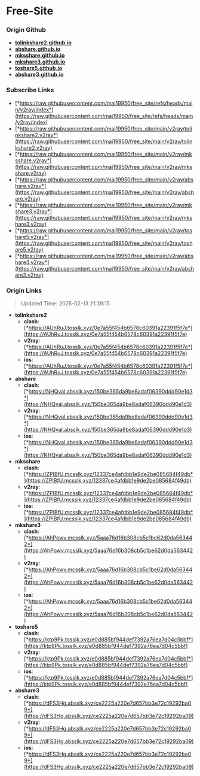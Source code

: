 # Free-Site

### Origin Github

- [**tolinkshare2.github.io**](https://github.com/tolinkshare2/tolinkshare2.github.io)
- [**abshare.github.io**](https://github.com/abshare/abshare.github.io)
- [**mksshare.github.io**](https://github.com/mksshare/mksshare.github.io)
- [**mkshare3.github.io**](https://github.com/mkshare3/mkshare3.github.io)
- [**toshare5.github.io**](https://github.com/toshare5/toshare5.github.io)
- [**abshare3.github.io**](https://github.com/abshare3/abshare3.github.io)

### Subscribe Links

- [*https://raw.githubusercontent.com/mai19950/free_site/refs/heads/main/v2ray/index*](https://raw.githubusercontent.com/mai19950/free_site/refs/heads/main/v2ray/index)
- [*https://raw.githubusercontent.com/mai19950/free_site/main/v2ray/tolinkshare2.v2ray*](https://raw.githubusercontent.com/mai19950/free_site/main/v2ray/tolinkshare2.v2ray)
- [*https://raw.githubusercontent.com/mai19950/free_site/main/v2ray/mksshare.v2ray*](https://raw.githubusercontent.com/mai19950/free_site/main/v2ray/mksshare.v2ray)
- [*https://raw.githubusercontent.com/mai19950/free_site/main/v2ray/abshare.v2ray*](https://raw.githubusercontent.com/mai19950/free_site/main/v2ray/abshare.v2ray)
- [*https://raw.githubusercontent.com/mai19950/free_site/main/v2ray/mkshare3.v2ray*](https://raw.githubusercontent.com/mai19950/free_site/main/v2ray/mkshare3.v2ray)
- [*https://raw.githubusercontent.com/mai19950/free_site/main/v2ray/toshare5.v2ray*](https://raw.githubusercontent.com/mai19950/free_site/main/v2ray/toshare5.v2ray)
- [*https://raw.githubusercontent.com/mai19950/free_site/main/v2ray/abshare3.v2ray*](https://raw.githubusercontent.com/mai19950/free_site/main/v2ray/abshare3.v2ray)

### Origin Links

> Updated Time: 2025-02-13 21:39:15

- **tolinkshare2**
  - **clash**: [*https://AUhRuJ.tosslk.xyz/0e7a55f454b6578c60391a22391f5f7e*](https://AUhRuJ.tosslk.xyz/0e7a55f454b6578c60391a22391f5f7e)
  - **v2ray**: [*https://AUhRuJ.tosslk.xyz/0e7a55f454b6578c60391a22391f5f7e*](https://AUhRuJ.tosslk.xyz/0e7a55f454b6578c60391a22391f5f7e)
  - **ios**: [*https://AUhRuJ.tosslk.xyz/0e7a55f454b6578c60391a22391f5f7e*](https://AUhRuJ.tosslk.xyz/0e7a55f454b6578c60391a22391f5f7e)
- **abshare**
  - **clash**: [*https://NHQval.absslk.xyz/150be365da9be8adaf06390ddd90e1d3*](https://NHQval.absslk.xyz/150be365da9be8adaf06390ddd90e1d3)
  - **v2ray**: [*https://NHQval.absslk.xyz/150be365da9be8adaf06390ddd90e1d3*](https://NHQval.absslk.xyz/150be365da9be8adaf06390ddd90e1d3)
  - **ios**: [*https://NHQval.absslk.xyz/150be365da9be8adaf06390ddd90e1d3*](https://NHQval.absslk.xyz/150be365da9be8adaf06390ddd90e1d3)
- **mksshare**
  - **clash**: [*https://ZPIBfU.mcsslk.xyz/12337ce4afdbb1e9de2be085684f49db*](https://ZPIBfU.mcsslk.xyz/12337ce4afdbb1e9de2be085684f49db)
  - **v2ray**: [*https://ZPIBfU.mcsslk.xyz/12337ce4afdbb1e9de2be085684f49db*](https://ZPIBfU.mcsslk.xyz/12337ce4afdbb1e9de2be085684f49db)
  - **ios**: [*https://ZPIBfU.mcsslk.xyz/12337ce4afdbb1e9de2be085684f49db*](https://ZPIBfU.mcsslk.xyz/12337ce4afdbb1e9de2be085684f49db)
- **mkshare3**
  - **clash**: [*https://AhPowv.mcsslk.xyz/5aaa76d16b308cb5c1be62d0da563442*](https://AhPowv.mcsslk.xyz/5aaa76d16b308cb5c1be62d0da563442)
  - **v2ray**: [*https://AhPowv.mcsslk.xyz/5aaa76d16b308cb5c1be62d0da563442*](https://AhPowv.mcsslk.xyz/5aaa76d16b308cb5c1be62d0da563442)
  - **ios**: [*https://AhPowv.mcsslk.xyz/5aaa76d16b308cb5c1be62d0da563442*](https://AhPowv.mcsslk.xyz/5aaa76d16b308cb5c1be62d0da563442)
- **toshare5**
  - **clash**: [*https://ktp9Pk.tosslk.xyz/e0d885bf944def7392a76ea7d04c5bbf*](https://ktp9Pk.tosslk.xyz/e0d885bf944def7392a76ea7d04c5bbf)
  - **v2ray**: [*https://ktp9Pk.tosslk.xyz/e0d885bf944def7392a76ea7d04c5bbf*](https://ktp9Pk.tosslk.xyz/e0d885bf944def7392a76ea7d04c5bbf)
  - **ios**: [*https://ktp9Pk.tosslk.xyz/e0d885bf944def7392a76ea7d04c5bbf*](https://ktp9Pk.tosslk.xyz/e0d885bf944def7392a76ea7d04c5bbf)
- **abshare3**
  - **clash**: [*https://dFS3Hg.absslk.xyz/ce2225a220e7d657bb3e72c19292ba09*](https://dFS3Hg.absslk.xyz/ce2225a220e7d657bb3e72c19292ba09)
  - **v2ray**: [*https://dFS3Hg.absslk.xyz/ce2225a220e7d657bb3e72c19292ba09*](https://dFS3Hg.absslk.xyz/ce2225a220e7d657bb3e72c19292ba09)
  - **ios**: [*https://dFS3Hg.absslk.xyz/ce2225a220e7d657bb3e72c19292ba09*](https://dFS3Hg.absslk.xyz/ce2225a220e7d657bb3e72c19292ba09)

